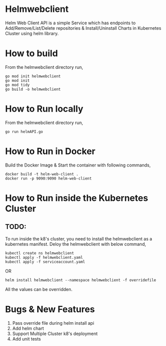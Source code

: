 # Helmwebclient
Helm Web Client API is a simple Service which has endpoints to Add/Remove/List/Delete repositories & Install/Uninstall Charts in Kubernetes Cluster using helm library.

# How to build
From the helmwebclient directory run,
```
go mod init helmwebclient
go mod init
go mod tidy
go build -o helmwebclient
```
# How to Run locally
From the helmwebclient directory run,
```
go run helmAPI.go
```
# How to Run in Docker
Build the Docker Image & Start the container with following commands,
```
docker build -t helm-web-client .
docker run -p 9090:9090 helm-web-client
```
# How to Run inside the Kubernetes Cluster
## TODO:
To run inside the k8's cluster, you need to install the helmwebclient as a kubernetes manifest.
Deloy the helmwebclient with below command,
```
kubectl create ns helmwebclient
kubectl apply -f helmwebclient.yaml
kubectl apply -f serviceaccount.yaml
```
OR
```
helm install helmwebclient --namespace helmwebclient -f overridefile
```
All the values can be overridden.

# Bugs & New Features
1. Pass override file during helm install api
2. Add helm chart
3. Support Multiple Cluster k8's deployment
4. Add unit tests